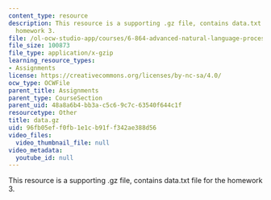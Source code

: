```yaml
---
content_type: resource
description: This resource is a supporting .gz file, contains data.txt file for the
  homework 3.
file: /ol-ocw-studio-app/courses/6-864-advanced-natural-language-processing-fall-2005/96fb05eff0fb1e1cb91ff342ae388d56_data.gz
file_size: 100873
file_type: application/x-gzip
learning_resource_types:
- Assignments
license: https://creativecommons.org/licenses/by-nc-sa/4.0/
ocw_type: OCWFile
parent_title: Assignments
parent_type: CourseSection
parent_uid: 48a8a6b4-bb3a-c5c6-9c7c-63540f644c1f
resourcetype: Other
title: data.gz
uid: 96fb05ef-f0fb-1e1c-b91f-f342ae388d56
video_files:
  video_thumbnail_file: null
video_metadata:
  youtube_id: null
---
```

This resource is a supporting .gz file, contains data.txt file for the homework 3.